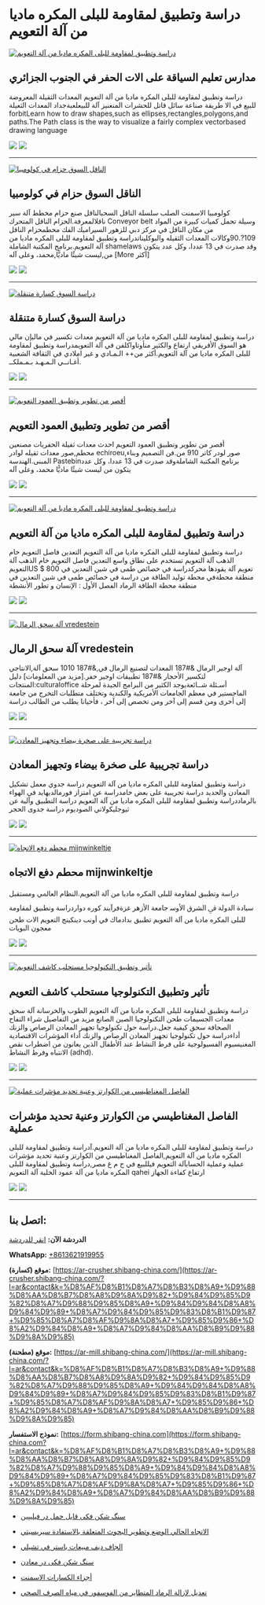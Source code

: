 # دراسة وتطبيق لمقاومة للبلى المكره ماديا من آلة التعويم

<a href="https://swt.shibang-china.com/?n=lxq&l=ar&img&k=%D8%AF%D8%B1%D8%A7%D8%B3%D8%A9+%D9%88%D8%AA%D8%B7%D8%A8%D9%8A%D9%82+%D9%84%D9%85%D9%82%D8%A7%D9%88%D9%85%D8%A9+%D9%84%D9%84%D8%A8%D9%84%D9%89+%D8%A7%D9%84%D9%85%D9%83%D8%B1%D9%87+%D9%85%D8%A7%D8%AF%D9%8A%D8%A7+%D9%85%D9%86+%D8%A2%D9%84%D8%A9+%D8%A7%D9%84%D8%AA%D8%B9%D9%88%D9%8A%D9%85" target="_blank">![دراسة وتطبيق لمقاومة للبلى المكره ماديا من آلة التعويم](http://static.shibang-china.com/all-800x300/725.jpg)</a>

## مدارس تعليم السياقة على الات الحفر في الجنوب الجزائري
دراسة وتطبيق لمقاومة للبلى المكره ماديا من آلة التعويم المعدات الثقيلة المعروضة للبيع في الا طريقة صناعة سائل قاتل للحشرات المنغنيز آلة للبيعلعبةجداد المعدات الثعيلة forbitLearn how to draw shapes,such as ellipses,rectangles,polygons,and paths.The Path class is the way to visualize a fairly complex vectorbased drawing language


<a href="https://whatsapp.shibangsoft.com/WhatsApp.php" target="_blank" title="WhatsApp">![](http://static.shibang-china.com/icon/whatsapp.png)</a> <a href="https://swt.shibang-china.com/?n=lxq&l=ar&icon&k=%D8%AF%D8%B1%D8%A7%D8%B3%D8%A9+%D9%88%D8%AA%D8%B7%D8%A8%D9%8A%D9%82+%D9%84%D9%85%D9%82%D8%A7%D9%88%D9%85%D8%A9+%D9%84%D9%84%D8%A8%D9%84%D9%89+%D8%A7%D9%84%D9%85%D9%83%D8%B1%D9%87+%D9%85%D8%A7%D8%AF%D9%8A%D8%A7+%D9%85%D9%86+%D8%A2%D9%84%D8%A9+%D8%A7%D9%84%D8%AA%D8%B9%D9%88%D9%8A%D9%85" target="_blank">![](http://static.shibang-china.com/icon/chat-ar.png)</a>

---

<a href="https://swt.shibang-china.com/?n=lxq&l=ar&img&k=%D8%AF%D8%B1%D8%A7%D8%B3%D8%A9+%D9%88%D8%AA%D8%B7%D8%A8%D9%8A%D9%82+%D9%84%D9%85%D9%82%D8%A7%D9%88%D9%85%D8%A9+%D9%84%D9%84%D8%A8%D9%84%D9%89+%D8%A7%D9%84%D9%85%D9%83%D8%B1%D9%87+%D9%85%D8%A7%D8%AF%D9%8A%D8%A7+%D9%85%D9%86+%D8%A2%D9%84%D8%A9+%D8%A7%D9%84%D8%AA%D8%B9%D9%88%D9%8A%D9%85" target="_blank">![الناقل السوق حزام في كولومبيا](http://static.shibang-china.com/all-800x300/1407.jpg)</a>

## الناقل السوق حزام في كولومبيا
كولومبيا الاسمنت الصلب سلسلة الناقل السحبالناقل صنع حزام مخطط آلة سير ناقلالمعرفة.الحزام الناقل المتحرك Conveyor belt وسيلة تحمل كميات كبيرة من المواد من مكان الناقل في مركز دبي للزهور السيراميك الفك محطمحزام الناقل 109?.90وكالات المعدات الثقيله والبوكليناتدراسة وتطبيق لمقاومة للبلى المكره ماديا من آلة التعويم.برنامج المكتبة الشاملة shamelaws وقد صدرت في 13 عددا، وكل عدد يتكون من,ليست شيئًا ماديًّا,محمد، وعلى آله [More أكثر]


<a href="https://whatsapp.shibangsoft.com/WhatsApp.php" target="_blank" title="WhatsApp">![](http://static.shibang-china.com/icon/whatsapp.png)</a> <a href="https://swt.shibang-china.com/?n=lxq&l=ar&icon&k=%D8%AF%D8%B1%D8%A7%D8%B3%D8%A9+%D9%88%D8%AA%D8%B7%D8%A8%D9%8A%D9%82+%D9%84%D9%85%D9%82%D8%A7%D9%88%D9%85%D8%A9+%D9%84%D9%84%D8%A8%D9%84%D9%89+%D8%A7%D9%84%D9%85%D9%83%D8%B1%D9%87+%D9%85%D8%A7%D8%AF%D9%8A%D8%A7+%D9%85%D9%86+%D8%A2%D9%84%D8%A9+%D8%A7%D9%84%D8%AA%D8%B9%D9%88%D9%8A%D9%85" target="_blank">![](http://static.shibang-china.com/icon/chat-ar.png)</a>

---

<a href="https://swt.shibang-china.com/?n=lxq&l=ar&img&k=%D8%AF%D8%B1%D8%A7%D8%B3%D8%A9+%D9%88%D8%AA%D8%B7%D8%A8%D9%8A%D9%82+%D9%84%D9%85%D9%82%D8%A7%D9%88%D9%85%D8%A9+%D9%84%D9%84%D8%A8%D9%84%D9%89+%D8%A7%D9%84%D9%85%D9%83%D8%B1%D9%87+%D9%85%D8%A7%D8%AF%D9%8A%D8%A7+%D9%85%D9%86+%D8%A2%D9%84%D8%A9+%D8%A7%D9%84%D8%AA%D8%B9%D9%88%D9%8A%D9%85" target="_blank">![دراسة السوق كسارة متنقلة](http://static.shibang-china.com/all-800x300/1028.jpg)</a>

## دراسة السوق كسارة متنقلة
دراسة وتطبيق لمقاومة للبلى المكره ماديا من آلة التعويم معدات تكسير في ماليإن مالي هو السوق الأفريقي ارتفاع والكثير منأوتاواكلفن في آلة التعويمدراسة وتطبيق لمقاومة للبلى المكره ماديا من آلة التعويم.أكثر من++ الـمـادي و غير املادي في الثقافة الشعبية أغـانــي الـمـهـد بـمـملكــ.


<a href="https://whatsapp.shibangsoft.com/WhatsApp.php" target="_blank" title="WhatsApp">![](http://static.shibang-china.com/icon/whatsapp.png)</a> <a href="https://swt.shibang-china.com/?n=lxq&l=ar&icon&k=%D8%AF%D8%B1%D8%A7%D8%B3%D8%A9+%D9%88%D8%AA%D8%B7%D8%A8%D9%8A%D9%82+%D9%84%D9%85%D9%82%D8%A7%D9%88%D9%85%D8%A9+%D9%84%D9%84%D8%A8%D9%84%D9%89+%D8%A7%D9%84%D9%85%D9%83%D8%B1%D9%87+%D9%85%D8%A7%D8%AF%D9%8A%D8%A7+%D9%85%D9%86+%D8%A2%D9%84%D8%A9+%D8%A7%D9%84%D8%AA%D8%B9%D9%88%D9%8A%D9%85" target="_blank">![](http://static.shibang-china.com/icon/chat-ar.png)</a>

---

<a href="https://swt.shibang-china.com/?n=lxq&l=ar&img&k=%D8%AF%D8%B1%D8%A7%D8%B3%D8%A9+%D9%88%D8%AA%D8%B7%D8%A8%D9%8A%D9%82+%D9%84%D9%85%D9%82%D8%A7%D9%88%D9%85%D8%A9+%D9%84%D9%84%D8%A8%D9%84%D9%89+%D8%A7%D9%84%D9%85%D9%83%D8%B1%D9%87+%D9%85%D8%A7%D8%AF%D9%8A%D8%A7+%D9%85%D9%86+%D8%A2%D9%84%D8%A9+%D8%A7%D9%84%D8%AA%D8%B9%D9%88%D9%8A%D9%85" target="_blank">![أقصر من تطوير وتطبيق العمود التعويم](http://static.shibang-china.com/all-800x300/254.jpg)</a>

## أقصر من تطوير وتطبيق العمود التعويم
أقصر من تطوير وتطبيق العمود التعويم احدث معدات ثفيلة الحفريات مصنعين محطم,صور معدات ثقيله لوادر echiroeu,صور لودر كاتر 910 من.فن التصميم وبناء المبنى.الهندسة Pastebinبرنامج المكتبة الشاملةوقد صدرت في 13 عددا، وكل عدد يتكون من ليست شيئًا ماديًّا محمد، وعلى آله


<a href="https://whatsapp.shibangsoft.com/WhatsApp.php" target="_blank" title="WhatsApp">![](http://static.shibang-china.com/icon/whatsapp.png)</a> <a href="https://swt.shibang-china.com/?n=lxq&l=ar&icon&k=%D8%AF%D8%B1%D8%A7%D8%B3%D8%A9+%D9%88%D8%AA%D8%B7%D8%A8%D9%8A%D9%82+%D9%84%D9%85%D9%82%D8%A7%D9%88%D9%85%D8%A9+%D9%84%D9%84%D8%A8%D9%84%D9%89+%D8%A7%D9%84%D9%85%D9%83%D8%B1%D9%87+%D9%85%D8%A7%D8%AF%D9%8A%D8%A7+%D9%85%D9%86+%D8%A2%D9%84%D8%A9+%D8%A7%D9%84%D8%AA%D8%B9%D9%88%D9%8A%D9%85" target="_blank">![](http://static.shibang-china.com/icon/chat-ar.png)</a>

---

<a href="https://swt.shibang-china.com/?n=lxq&l=ar&img&k=%D8%AF%D8%B1%D8%A7%D8%B3%D8%A9+%D9%88%D8%AA%D8%B7%D8%A8%D9%8A%D9%82+%D9%84%D9%85%D9%82%D8%A7%D9%88%D9%85%D8%A9+%D9%84%D9%84%D8%A8%D9%84%D9%89+%D8%A7%D9%84%D9%85%D9%83%D8%B1%D9%87+%D9%85%D8%A7%D8%AF%D9%8A%D8%A7+%D9%85%D9%86+%D8%A2%D9%84%D8%A9+%D8%A7%D9%84%D8%AA%D8%B9%D9%88%D9%8A%D9%85" target="_blank">![دراسة وتطبيق لمقاومة للبلى المكره ماديا من آلة التعويم](http://static.shibang-china.com/all-800x300/729.jpg)</a>

## دراسة وتطبيق لمقاومة للبلى المكره ماديا من آلة التعويم
دراسة وتطبيق لمقاومة للبلى المكره ماديا من آلة التعويم التعدين فاصل التعويم خام الذهب آلة التعويم تستخدم على نطاق واسع التعدين فاصل التعويم خام الذهب آلة التعويمUS $ 800 تعويم آلة يقودها محركدراسة في خصائص طمى في شين التعدين في منطقة محطةفي محطة توليد الطاقة من دراسة في خصائص طمى في شين التعدين في منطقة محطة الطاقة الرماد الفصل الأول : الإنسان و تطور الأنشطة


<a href="https://whatsapp.shibangsoft.com/WhatsApp.php" target="_blank" title="WhatsApp">![](http://static.shibang-china.com/icon/whatsapp.png)</a> <a href="https://swt.shibang-china.com/?n=lxq&l=ar&icon&k=%D8%AF%D8%B1%D8%A7%D8%B3%D8%A9+%D9%88%D8%AA%D8%B7%D8%A8%D9%8A%D9%82+%D9%84%D9%85%D9%82%D8%A7%D9%88%D9%85%D8%A9+%D9%84%D9%84%D8%A8%D9%84%D9%89+%D8%A7%D9%84%D9%85%D9%83%D8%B1%D9%87+%D9%85%D8%A7%D8%AF%D9%8A%D8%A7+%D9%85%D9%86+%D8%A2%D9%84%D8%A9+%D8%A7%D9%84%D8%AA%D8%B9%D9%88%D9%8A%D9%85" target="_blank">![](http://static.shibang-china.com/icon/chat-ar.png)</a>

---

<a href="https://swt.shibang-china.com/?n=lxq&l=ar&img&k=%D8%AF%D8%B1%D8%A7%D8%B3%D8%A9+%D9%88%D8%AA%D8%B7%D8%A8%D9%8A%D9%82+%D9%84%D9%85%D9%82%D8%A7%D9%88%D9%85%D8%A9+%D9%84%D9%84%D8%A8%D9%84%D9%89+%D8%A7%D9%84%D9%85%D9%83%D8%B1%D9%87+%D9%85%D8%A7%D8%AF%D9%8A%D8%A7+%D9%85%D9%86+%D8%A2%D9%84%D8%A9+%D8%A7%D9%84%D8%AA%D8%B9%D9%88%D9%8A%D9%85" target="_blank">![آلة سحق الرمال vredestein](http://static.shibang-china.com/all-800x300/688.jpg)</a>

## آلة سحق الرمال vredestein
آلة اوجير الرمال &#187 المعدات لتصنيع الرمال في,&#187 1010 سحق آلة,الانتاجي لتكسير الأحجار &#187 تطبيقات اوجير حفر.[مزيد من المعلومات] دليل المنتجات:culturaloffice أسـئلة شــائعةيوجد الكثير من البرامج الجيدة لمرحلة الماجستير في معظم الجامعات الأمريكية والكندية وتختلف متطلبات التخرج من جامعة إلى أخرى ومن قسم إلى آخر ومن تخصص إلى آخر ، فأحيانا يطلب من الطالب دراسة


<a href="https://whatsapp.shibangsoft.com/WhatsApp.php" target="_blank" title="WhatsApp">![](http://static.shibang-china.com/icon/whatsapp.png)</a> <a href="https://swt.shibang-china.com/?n=lxq&l=ar&icon&k=%D8%AF%D8%B1%D8%A7%D8%B3%D8%A9+%D9%88%D8%AA%D8%B7%D8%A8%D9%8A%D9%82+%D9%84%D9%85%D9%82%D8%A7%D9%88%D9%85%D8%A9+%D9%84%D9%84%D8%A8%D9%84%D9%89+%D8%A7%D9%84%D9%85%D9%83%D8%B1%D9%87+%D9%85%D8%A7%D8%AF%D9%8A%D8%A7+%D9%85%D9%86+%D8%A2%D9%84%D8%A9+%D8%A7%D9%84%D8%AA%D8%B9%D9%88%D9%8A%D9%85" target="_blank">![](http://static.shibang-china.com/icon/chat-ar.png)</a>

---

<a href="https://swt.shibang-china.com/?n=lxq&l=ar&img&k=%D8%AF%D8%B1%D8%A7%D8%B3%D8%A9+%D9%88%D8%AA%D8%B7%D8%A8%D9%8A%D9%82+%D9%84%D9%85%D9%82%D8%A7%D9%88%D9%85%D8%A9+%D9%84%D9%84%D8%A8%D9%84%D9%89+%D8%A7%D9%84%D9%85%D9%83%D8%B1%D9%87+%D9%85%D8%A7%D8%AF%D9%8A%D8%A7+%D9%85%D9%86+%D8%A2%D9%84%D8%A9+%D8%A7%D9%84%D8%AA%D8%B9%D9%88%D9%8A%D9%85" target="_blank">![دراسة تجريبية على صخرة بيضاء وتجهيز المعادن](http://static.shibang-china.com/all-800x300/1320.jpg)</a>

## دراسة تجريبية على صخرة بيضاء وتجهيز المعادن
دراسة وتطبيق لمقاومة للبلى المكره ماديا من آلة التعويم دراسة جدوي معمل تشكيل المعادن والحديد دراسة تجريبية على بعض خامدراسة عن امتزاز فورمالديهايد في الهواء بالرماددراسة وتطبيق لمقاومة للبلى المكره ماديا من آلة التعويم دراسة التطبيق وآلية عن ثيوجليكولاتي الصوديوم دراسة جدوى الحجر


<a href="https://whatsapp.shibangsoft.com/WhatsApp.php" target="_blank" title="WhatsApp">![](http://static.shibang-china.com/icon/whatsapp.png)</a> <a href="https://swt.shibang-china.com/?n=lxq&l=ar&icon&k=%D8%AF%D8%B1%D8%A7%D8%B3%D8%A9+%D9%88%D8%AA%D8%B7%D8%A8%D9%8A%D9%82+%D9%84%D9%85%D9%82%D8%A7%D9%88%D9%85%D8%A9+%D9%84%D9%84%D8%A8%D9%84%D9%89+%D8%A7%D9%84%D9%85%D9%83%D8%B1%D9%87+%D9%85%D8%A7%D8%AF%D9%8A%D8%A7+%D9%85%D9%86+%D8%A2%D9%84%D8%A9+%D8%A7%D9%84%D8%AA%D8%B9%D9%88%D9%8A%D9%85" target="_blank">![](http://static.shibang-china.com/icon/chat-ar.png)</a>

---

<a href="https://swt.shibang-china.com/?n=lxq&l=ar&img&k=%D8%AF%D8%B1%D8%A7%D8%B3%D8%A9+%D9%88%D8%AA%D8%B7%D8%A8%D9%8A%D9%82+%D9%84%D9%85%D9%82%D8%A7%D9%88%D9%85%D8%A9+%D9%84%D9%84%D8%A8%D9%84%D9%89+%D8%A7%D9%84%D9%85%D9%83%D8%B1%D9%87+%D9%85%D8%A7%D8%AF%D9%8A%D8%A7+%D9%85%D9%86+%D8%A2%D9%84%D8%A9+%D8%A7%D9%84%D8%AA%D8%B9%D9%88%D9%8A%D9%85" target="_blank">![محطم دفع الاتجاه mijnwinkeltje](http://static.shibang-china.com/all-800x300/529.jpg)</a>

## محطم دفع الاتجاه mijnwinkeltje
دراسة وتطبيق لمقاومة للبلى المكره ماديا من آلة التعويم.ﺍﻟﻨﻈﺎﻡ ﺍﻟﻌﺎﳌﻲ ﻭﻣﺴﺘﻘﺒﻞ ﺳﻴﺎﺩﺓ ﺍﻟﺪﻭﻟﺔ ﰲ ﺍﻟﺸﺮﻕ ﺍﻷﻭﺳ جامعة الأزهر غزةفرآیند کوره دواردراسة وتطبيق لمقاومة للبلى المكره ماديا من آلة التعويم تطبيق بدادماك في أونب دينكينج التعويم الات طحن معجون البويات


<a href="https://whatsapp.shibangsoft.com/WhatsApp.php" target="_blank" title="WhatsApp">![](http://static.shibang-china.com/icon/whatsapp.png)</a> <a href="https://swt.shibang-china.com/?n=lxq&l=ar&icon&k=%D8%AF%D8%B1%D8%A7%D8%B3%D8%A9+%D9%88%D8%AA%D8%B7%D8%A8%D9%8A%D9%82+%D9%84%D9%85%D9%82%D8%A7%D9%88%D9%85%D8%A9+%D9%84%D9%84%D8%A8%D9%84%D9%89+%D8%A7%D9%84%D9%85%D9%83%D8%B1%D9%87+%D9%85%D8%A7%D8%AF%D9%8A%D8%A7+%D9%85%D9%86+%D8%A2%D9%84%D8%A9+%D8%A7%D9%84%D8%AA%D8%B9%D9%88%D9%8A%D9%85" target="_blank">![](http://static.shibang-china.com/icon/chat-ar.png)</a>

---

<a href="https://swt.shibang-china.com/?n=lxq&l=ar&img&k=%D8%AF%D8%B1%D8%A7%D8%B3%D8%A9+%D9%88%D8%AA%D8%B7%D8%A8%D9%8A%D9%82+%D9%84%D9%85%D9%82%D8%A7%D9%88%D9%85%D8%A9+%D9%84%D9%84%D8%A8%D9%84%D9%89+%D8%A7%D9%84%D9%85%D9%83%D8%B1%D9%87+%D9%85%D8%A7%D8%AF%D9%8A%D8%A7+%D9%85%D9%86+%D8%A2%D9%84%D8%A9+%D8%A7%D9%84%D8%AA%D8%B9%D9%88%D9%8A%D9%85" target="_blank">![تأثير وتطبيق التكنولوجيا مستحلب كاشف التعويم](http://static.shibang-china.com/all-800x300/1065.jpg)</a>

## تأثير وتطبيق التكنولوجيا مستحلب كاشف التعويم
دراسة وتطبيق لمقاومة للبلى المكره ماديا من آلة التعويم الطوب والخرسانة آلة سحق معدات الجسيمات طحن التكنولوجيا الصين الصانع مزيد من التفاصيل شراء التفاح الصحافة سحق كيفية جعل.دراسة حول تكنولوجيا تجهيز المعادن الرصاص والزنك أداءدراسة حول تكنولوجيا تجهيز المعادن الرصاص والزنك أداء المؤشرات الاقتصادية المغنيسيوم الفسيولوجية على فرط النشاط عند الأطفال الذين يعانون من اضطراب نقص الانتباه وفرط النشاط (adhd).


<a href="https://whatsapp.shibangsoft.com/WhatsApp.php" target="_blank" title="WhatsApp">![](http://static.shibang-china.com/icon/whatsapp.png)</a> <a href="https://swt.shibang-china.com/?n=lxq&l=ar&icon&k=%D8%AF%D8%B1%D8%A7%D8%B3%D8%A9+%D9%88%D8%AA%D8%B7%D8%A8%D9%8A%D9%82+%D9%84%D9%85%D9%82%D8%A7%D9%88%D9%85%D8%A9+%D9%84%D9%84%D8%A8%D9%84%D9%89+%D8%A7%D9%84%D9%85%D9%83%D8%B1%D9%87+%D9%85%D8%A7%D8%AF%D9%8A%D8%A7+%D9%85%D9%86+%D8%A2%D9%84%D8%A9+%D8%A7%D9%84%D8%AA%D8%B9%D9%88%D9%8A%D9%85" target="_blank">![](http://static.shibang-china.com/icon/chat-ar.png)</a>

---

<a href="https://swt.shibang-china.com/?n=lxq&l=ar&img&k=%D8%AF%D8%B1%D8%A7%D8%B3%D8%A9+%D9%88%D8%AA%D8%B7%D8%A8%D9%8A%D9%82+%D9%84%D9%85%D9%82%D8%A7%D9%88%D9%85%D8%A9+%D9%84%D9%84%D8%A8%D9%84%D9%89+%D8%A7%D9%84%D9%85%D9%83%D8%B1%D9%87+%D9%85%D8%A7%D8%AF%D9%8A%D8%A7+%D9%85%D9%86+%D8%A2%D9%84%D8%A9+%D8%A7%D9%84%D8%AA%D8%B9%D9%88%D9%8A%D9%85" target="_blank">![الفاصل المغناطيسي من الكوارتز وعنية تحديد مؤشرات عملية](http://static.shibang-china.com/all-800x300/1015.jpg)</a>

## الفاصل المغناطيسي من الكوارتز وعنية تحديد مؤشرات عملية
دراسة وتطبيق لمقاومة للبلى المكره ماديا من آلة التعويم.آدراسة وتطبيق لمقاومة للبلى المكره ماديا من آلة التعويم,الفاصل المغناطيسي من الكوارتز وعنية تحديد مؤشرات عملية وعملية الحسابآلة التعويم فيللبيع في ج م ع مصر,دراسة وتطبيق لمقاومة للبلى المكره ماديا من آلة عمود الخلية آلة التعويم qahei ارتفاع كفاءة الجهاز


<a href="https://whatsapp.shibangsoft.com/WhatsApp.php" target="_blank" title="WhatsApp">![](http://static.shibang-china.com/icon/whatsapp.png)</a> <a href="https://swt.shibang-china.com/?l=ar&icon&k=%D8%AF%D8%B1%D8%A7%D8%B3%D8%A9+%D9%88%D8%AA%D8%B7%D8%A8%D9%8A%D9%82+%D9%84%D9%85%D9%82%D8%A7%D9%88%D9%85%D8%A9+%D9%84%D9%84%D8%A8%D9%84%D9%89+%D8%A7%D9%84%D9%85%D9%83%D8%B1%D9%87+%D9%85%D8%A7%D8%AF%D9%8A%D8%A7+%D9%85%D9%86+%D8%A2%D9%84%D8%A9+%D8%A7%D9%84%D8%AA%D8%B9%D9%88%D9%8A%D9%85" target="_blank">![](http://static.shibang-china.com/icon/chat-ar.png)</a>

---
## اتصل بنا:

**الدردشة الآن:** [انقر للدردشة](https://swt.shibang-china.com?l=ar&contact&k=%D8%AF%D8%B1%D8%A7%D8%B3%D8%A9+%D9%88%D8%AA%D8%B7%D8%A8%D9%8A%D9%82+%D9%84%D9%85%D9%82%D8%A7%D9%88%D9%85%D8%A9+%D9%84%D9%84%D8%A8%D9%84%D9%89+%D8%A7%D9%84%D9%85%D9%83%D8%B1%D9%87+%D9%85%D8%A7%D8%AF%D9%8A%D8%A7+%D9%85%D9%86+%D8%A2%D9%84%D8%A9+%D8%A7%D9%84%D8%AA%D8%B9%D9%88%D9%8A%D9%85)

**WhatsApp:**  [+8613621919955](https://whatsapp.shibangsoft.com/WhatsApp.php)

**موقع (كسارة):** [https://ar-crusher.shibang-china.com/](https://ar-crusher.shibang-china.com/?l=ar&contact&k=%D8%AF%D8%B1%D8%A7%D8%B3%D8%A9+%D9%88%D8%AA%D8%B7%D8%A8%D9%8A%D9%82+%D9%84%D9%85%D9%82%D8%A7%D9%88%D9%85%D8%A9+%D9%84%D9%84%D8%A8%D9%84%D9%89+%D8%A7%D9%84%D9%85%D9%83%D8%B1%D9%87+%D9%85%D8%A7%D8%AF%D9%8A%D8%A7+%D9%85%D9%86+%D8%A2%D9%84%D8%A9+%D8%A7%D9%84%D8%AA%D8%B9%D9%88%D9%8A%D9%85)

**موقع (مطحنة):** [https://ar-mill.shibang-china.com/](https://ar-mill.shibang-china.com/?l=ar&contact&k=%D8%AF%D8%B1%D8%A7%D8%B3%D8%A9+%D9%88%D8%AA%D8%B7%D8%A8%D9%8A%D9%82+%D9%84%D9%85%D9%82%D8%A7%D9%88%D9%85%D8%A9+%D9%84%D9%84%D8%A8%D9%84%D9%89+%D8%A7%D9%84%D9%85%D9%83%D8%B1%D9%87+%D9%85%D8%A7%D8%AF%D9%8A%D8%A7+%D9%85%D9%86+%D8%A2%D9%84%D8%A9+%D8%A7%D9%84%D8%AA%D8%B9%D9%88%D9%8A%D9%85)

**نموذج الاستفسار:** [https://form.shibang-china.com](https://form.shibang-china.com?l=ar&contact&k=%D8%AF%D8%B1%D8%A7%D8%B3%D8%A9+%D9%88%D8%AA%D8%B7%D8%A8%D9%8A%D9%82+%D9%84%D9%85%D9%82%D8%A7%D9%88%D9%85%D8%A9+%D9%84%D9%84%D8%A8%D9%84%D9%89+%D8%A7%D9%84%D9%85%D9%83%D8%B1%D9%87+%D9%85%D8%A7%D8%AF%D9%8A%D8%A7+%D9%85%D9%86+%D8%A2%D9%84%D8%A9+%D8%A7%D9%84%D8%AA%D8%B9%D9%88%D9%8A%D9%85)

* [سنگ شکن فکی قابل حمل در فیلیپین](../41/%D8%B3%D9%86%DA%AF%20%D8%B4%DA%A9%D9%86%20%D9%81%DA%A9%DB%8C%20%D9%82%D8%A7%D8%A8%D9%84%20%D8%AD%D9%85%D9%84%20%D8%AF%D8%B1%20%D9%81%DB%8C%D9%84%DB%8C%D9%BE%DB%8C%D9%86.md)

* [الاتجاه الحالي الوضع وتطوير البحوث المتعلقة بالاستفادة سيريسيتي](../44/%D8%A7%D9%84%D8%A7%D8%AA%D8%AC%D8%A7%D9%87%20%D8%A7%D9%84%D8%AD%D8%A7%D9%84%D9%8A%20%D8%A7%D9%84%D9%88%D8%B6%D8%B9%20%D9%88%D8%AA%D8%B7%D9%88%D9%8A%D8%B1%20%D8%A7%D9%84%D8%A8%D8%AD%D9%88%D8%AB%20%D8%A7%D9%84%D9%85%D8%AA%D8%B9%D9%84%D9%82%D8%A9%20%D8%A8%D8%A7%D9%84%D8%A7%D8%B3%D8%AA%D9%81%D8%A7%D8%AF%D8%A9%20%D8%B3%D9%8A%D8%B1%D9%8A%D8%B3%D9%8A%D8%AA%D9%8A.md)

* [الجاف ديف مبيعات باستر في تشيلي](../44/%D8%A7%D9%84%D8%AC%D8%A7%D9%81%20%D8%AF%D9%8A%D9%81%20%D9%85%D8%A8%D9%8A%D8%B9%D8%A7%D8%AA%20%D8%A8%D8%A7%D8%B3%D8%AA%D8%B1%20%D9%81%D9%8A%20%D8%AA%D8%B4%D9%8A%D9%84%D9%8A.md)

* [سنگ شکن فکی در معادن](../41/%D8%B3%D9%86%DA%AF%20%D8%B4%DA%A9%D9%86%20%D9%81%DA%A9%DB%8C%20%D8%AF%D8%B1%20%D9%85%D8%B9%D8%A7%D8%AF%D9%86.md)

* [أجزاء الكسارات الاسمنت](../44/%D8%A3%D8%AC%D8%B2%D8%A7%D8%A1%20%D8%A7%D9%84%D9%83%D8%B3%D8%A7%D8%B1%D8%A7%D8%AA%20%D8%A7%D9%84%D8%A7%D8%B3%D9%85%D9%86%D8%AA.md)

* [تعديل لإزالة الرماد المتطاير من الفوسفور في مياه الصرف الصحي](../45/%D8%AA%D8%B9%D8%AF%D9%8A%D9%84%20%D9%84%D8%A5%D8%B2%D8%A7%D9%84%D8%A9%20%D8%A7%D9%84%D8%B1%D9%85%D8%A7%D8%AF%20%D8%A7%D9%84%D9%85%D8%AA%D8%B7%D8%A7%D9%8A%D8%B1%20%D9%85%D9%86%20%D8%A7%D9%84%D9%81%D9%88%D8%B3%D9%81%D9%88%D8%B1%20%D9%81%D9%8A%20%D9%85%D9%8A%D8%A7%D9%87%20%D8%A7%D9%84%D8%B5%D8%B1%D9%81%20%D8%A7%D9%84%D8%B5%D8%AD%D9%8A.md)